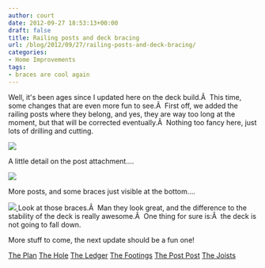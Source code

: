 ```yaml
---
author: court
date: 2012-09-27 18:53:13+00:00
draft: false
title: Railing posts and deck bracing
url: /blog/2012/09/27/railing-posts-and-deck-bracing/
categories:
- Home Improvements
tags:
- braces are cool again
---
```


Well, it's been ages since I updated here on the deck build.Â  This time, some changes that are even more fun to see.Â  First off, we added the railing posts where they belong, and yes, they are way too long at the moment, but that will be corrected eventually.Â  Nothing too fancy here, just lots of drilling and cutting.

![](http://www.vallentyne.com/blog/wp-content/uploads/2012/09/post-detail-1024x768.jpg)


A little detail on the post attachment....



[![](http://www.vallentyne.com/blog/wp-content/uploads/2012/09/posts-and-braces-1024x768.jpg)
](http://www.vallentyne.com/blog/2012/09/27/railing-posts-and-deck-bracing/posts-and-braces/)

More posts, and some braces just visible at the bottom....

[![](http://www.vallentyne.com/blog/wp-content/uploads/2012/09/posts-and-braces-2-1024x768.jpg)
](http://www.vallentyne.com/blog/2012/09/27/railing-posts-and-deck-bracing/posts-and-braces-2/)Look at those braces.Â  Man they look great, and the difference to the stability of the deck is really awesome.Â  One thing for sure is:Â  the deck is not going to fall down.

More stuff to come, the next update should be a fun one!

[The Plan](http://www.vallentyne.com/blog/2012/07/09/vallentyne-deck-build/)
[The Hole](http://www.vallentyne.com/blog/2012/07/12/digging-a-hole/)
[The Ledger](http://www.vallentyne.com/blog/2012/07/17/heat-ledger/)
[The Footings](http://www.vallentyne.com/blog/2012/08/02/enter-ye-the-trench-of-puns-and-abandon-all-hope/)
[The Post Post](http://www.vallentyne.com/blog/2012/08/07/the-post-post/)
[The Joists](http://www.vallentyne.com/blog/2012/09/06/deck-joists/)












